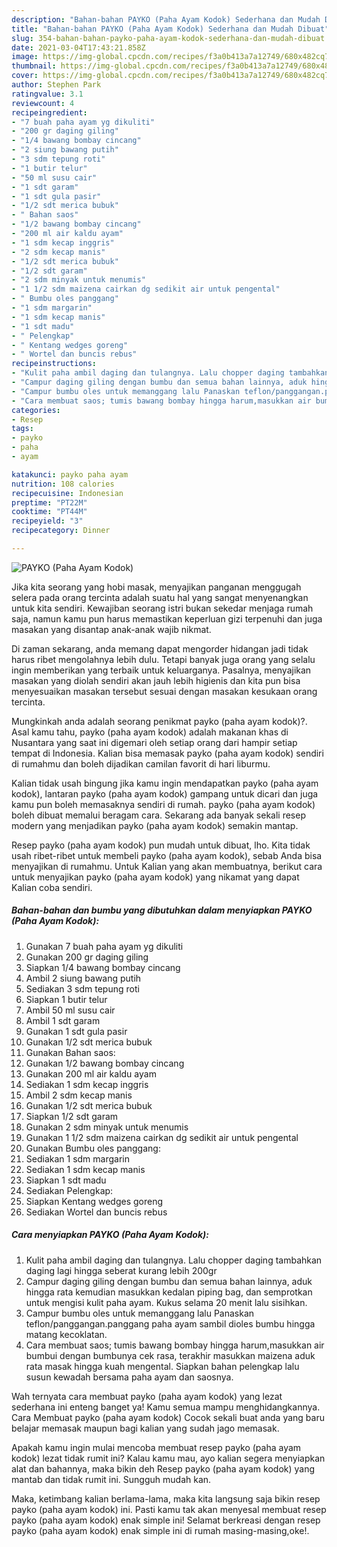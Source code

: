 ```yaml
---
description: "Bahan-bahan PAYKO (Paha Ayam Kodok) Sederhana dan Mudah Dibuat"
title: "Bahan-bahan PAYKO (Paha Ayam Kodok) Sederhana dan Mudah Dibuat"
slug: 354-bahan-bahan-payko-paha-ayam-kodok-sederhana-dan-mudah-dibuat
date: 2021-03-04T17:43:21.858Z
image: https://img-global.cpcdn.com/recipes/f3a0b413a7a12749/680x482cq70/payko-paha-ayam-kodok-foto-resep-utama.jpg
thumbnail: https://img-global.cpcdn.com/recipes/f3a0b413a7a12749/680x482cq70/payko-paha-ayam-kodok-foto-resep-utama.jpg
cover: https://img-global.cpcdn.com/recipes/f3a0b413a7a12749/680x482cq70/payko-paha-ayam-kodok-foto-resep-utama.jpg
author: Stephen Park
ratingvalue: 3.1
reviewcount: 4
recipeingredient:
- "7 buah paha ayam yg dikuliti"
- "200 gr daging giling"
- "1/4 bawang bombay cincang"
- "2 siung bawang putih"
- "3 sdm tepung roti"
- "1 butir telur"
- "50 ml susu cair"
- "1 sdt garam"
- "1 sdt gula pasir"
- "1/2 sdt merica bubuk"
- " Bahan saos"
- "1/2 bawang bombay cincang"
- "200 ml air kaldu ayam"
- "1 sdm kecap inggris"
- "2 sdm kecap manis"
- "1/2 sdt merica bubuk"
- "1/2 sdt garam"
- "2 sdm minyak untuk menumis"
- "1 1/2 sdm maizena cairkan dg sedikit air untuk pengental"
- " Bumbu oles panggang"
- "1 sdm margarin"
- "1 sdm kecap manis"
- "1 sdt madu"
- " Pelengkap"
- " Kentang wedges goreng"
- " Wortel dan buncis rebus"
recipeinstructions:
- "Kulit paha ambil daging dan tulangnya. Lalu chopper daging tambahkan daging lagi hingga seberat kurang lebih 200gr"
- "Campur daging giling dengan bumbu dan semua bahan lainnya, aduk hingga rata kemudian masukkan kedalan piping bag, dan semprotkan untuk mengisi kulit paha ayam. Kukus selama 20 menit lalu sisihkan."
- "Campur bumbu oles untuk memanggang lalu Panaskan teflon/panggangan.panggang paha ayam sambil dioles bumbu hingga matang kecoklatan."
- "Cara membuat saos; tumis bawang bombay hingga harum,masukkan air bumbui dengan bumbunya cek rasa, terakhir masukkan maizena aduk rata masak hingga kuah mengental. Siapkan bahan pelengkap lalu susun kewadah bersama paha ayam dan saosnya."
categories:
- Resep
tags:
- payko
- paha
- ayam

katakunci: payko paha ayam 
nutrition: 108 calories
recipecuisine: Indonesian
preptime: "PT22M"
cooktime: "PT44M"
recipeyield: "3"
recipecategory: Dinner

---
```



![PAYKO (Paha Ayam Kodok)](https://img-global.cpcdn.com/recipes/f3a0b413a7a12749/680x482cq70/payko-paha-ayam-kodok-foto-resep-utama.jpg)

Jika kita seorang yang hobi masak, menyajikan panganan menggugah selera pada orang tercinta adalah suatu hal yang sangat menyenangkan untuk kita sendiri. Kewajiban seorang istri bukan sekedar menjaga rumah saja, namun kamu pun harus memastikan keperluan gizi terpenuhi dan juga masakan yang disantap anak-anak wajib nikmat.

Di zaman  sekarang, anda memang dapat mengorder hidangan jadi tidak harus ribet mengolahnya lebih dulu. Tetapi banyak juga orang yang selalu ingin memberikan yang terbaik untuk keluarganya. Pasalnya, menyajikan masakan yang diolah sendiri akan jauh lebih higienis dan kita pun bisa menyesuaikan masakan tersebut sesuai dengan masakan kesukaan orang tercinta. 



Mungkinkah anda adalah seorang penikmat payko (paha ayam kodok)?. Asal kamu tahu, payko (paha ayam kodok) adalah makanan khas di Nusantara yang saat ini digemari oleh setiap orang dari hampir setiap tempat di Indonesia. Kalian bisa memasak payko (paha ayam kodok) sendiri di rumahmu dan boleh dijadikan camilan favorit di hari liburmu.

Kalian tidak usah bingung jika kamu ingin mendapatkan payko (paha ayam kodok), lantaran payko (paha ayam kodok) gampang untuk dicari dan juga kamu pun boleh memasaknya sendiri di rumah. payko (paha ayam kodok) boleh dibuat memalui beragam cara. Sekarang ada banyak sekali resep modern yang menjadikan payko (paha ayam kodok) semakin mantap.

Resep payko (paha ayam kodok) pun mudah untuk dibuat, lho. Kita tidak usah ribet-ribet untuk membeli payko (paha ayam kodok), sebab Anda bisa menyajikan di rumahmu. Untuk Kalian yang akan membuatnya, berikut cara untuk menyajikan payko (paha ayam kodok) yang nikamat yang dapat Kalian coba sendiri.

<!--inarticleads1-->

##### Bahan-bahan dan bumbu yang dibutuhkan dalam menyiapkan PAYKO (Paha Ayam Kodok):

1. Gunakan 7 buah paha ayam yg dikuliti
1. Gunakan 200 gr daging giling
1. Siapkan 1/4 bawang bombay cincang
1. Ambil 2 siung bawang putih
1. Sediakan 3 sdm tepung roti
1. Siapkan 1 butir telur
1. Ambil 50 ml susu cair
1. Ambil 1 sdt garam
1. Gunakan 1 sdt gula pasir
1. Gunakan 1/2 sdt merica bubuk
1. Gunakan  Bahan saos:
1. Gunakan 1/2 bawang bombay cincang
1. Gunakan 200 ml air kaldu ayam
1. Sediakan 1 sdm kecap inggris
1. Ambil 2 sdm kecap manis
1. Gunakan 1/2 sdt merica bubuk
1. Siapkan 1/2 sdt garam
1. Gunakan 2 sdm minyak untuk menumis
1. Gunakan 1 1/2 sdm maizena cairkan dg sedikit air untuk pengental
1. Gunakan  Bumbu oles panggang:
1. Sediakan 1 sdm margarin
1. Sediakan 1 sdm kecap manis
1. Siapkan 1 sdt madu
1. Sediakan  Pelengkap:
1. Siapkan  Kentang wedges goreng
1. Sediakan  Wortel dan buncis rebus




<!--inarticleads2-->

##### Cara menyiapkan PAYKO (Paha Ayam Kodok):

1. Kulit paha ambil daging dan tulangnya. Lalu chopper daging tambahkan daging lagi hingga seberat kurang lebih 200gr
1. Campur daging giling dengan bumbu dan semua bahan lainnya, aduk hingga rata kemudian masukkan kedalan piping bag, dan semprotkan untuk mengisi kulit paha ayam. Kukus selama 20 menit lalu sisihkan.
1. Campur bumbu oles untuk memanggang lalu Panaskan teflon/panggangan.panggang paha ayam sambil dioles bumbu hingga matang kecoklatan.
1. Cara membuat saos; tumis bawang bombay hingga harum,masukkan air bumbui dengan bumbunya cek rasa, terakhir masukkan maizena aduk rata masak hingga kuah mengental. Siapkan bahan pelengkap lalu susun kewadah bersama paha ayam dan saosnya.




Wah ternyata cara membuat payko (paha ayam kodok) yang lezat sederhana ini enteng banget ya! Kamu semua mampu menghidangkannya. Cara Membuat payko (paha ayam kodok) Cocok sekali buat anda yang baru belajar memasak maupun bagi kalian yang sudah jago memasak.

Apakah kamu ingin mulai mencoba membuat resep payko (paha ayam kodok) lezat tidak rumit ini? Kalau kamu mau, ayo kalian segera menyiapkan alat dan bahannya, maka bikin deh Resep payko (paha ayam kodok) yang mantab dan tidak rumit ini. Sungguh mudah kan. 

Maka, ketimbang kalian berlama-lama, maka kita langsung saja bikin resep payko (paha ayam kodok) ini. Pasti kamu tak akan menyesal membuat resep payko (paha ayam kodok) enak simple ini! Selamat berkreasi dengan resep payko (paha ayam kodok) enak simple ini di rumah masing-masing,oke!.

